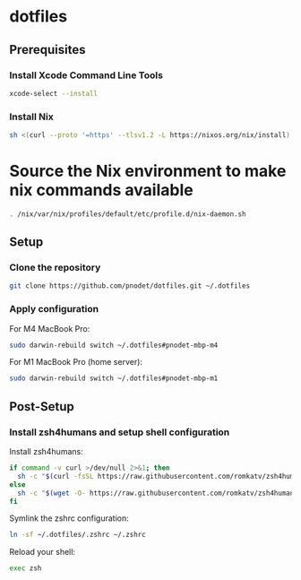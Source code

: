 # dotfiles

## Prerequisites

### Install Xcode Command Line Tools

```sh
xcode-select --install
```

### Install Nix

```sh
sh <(curl --proto '=https' --tlsv1.2 -L https://nixos.org/nix/install)
```

# Source the Nix environment to make nix commands available

```sh
. /nix/var/nix/profiles/default/etc/profile.d/nix-daemon.sh
```

## Setup

### Clone the repository

```sh
git clone https://github.com/pnodet/dotfiles.git ~/.dotfiles
```

### Apply configuration

For M4 MacBook Pro:

```sh
sudo darwin-rebuild switch ~/.dotfiles#pnodet-mbp-m4
```

For M1 MacBook Pro (home server):

```sh
sudo darwin-rebuild switch ~/.dotfiles#pnodet-mbp-m1
```

## Post-Setup

### Install zsh4humans and setup shell configuration

Install zsh4humans:

```sh
if command -v curl >/dev/null 2>&1; then
  sh -c "$(curl -fsSL https://raw.githubusercontent.com/romkatv/zsh4humans/v5/install)"
else
  sh -c "$(wget -O- https://raw.githubusercontent.com/romkatv/zsh4humans/v5/install)"
fi
```

Symlink the zshrc configuration:

```sh
ln -sf ~/.dotfiles/.zshrc ~/.zshrc
```

Reload your shell:

```sh
exec zsh
```
